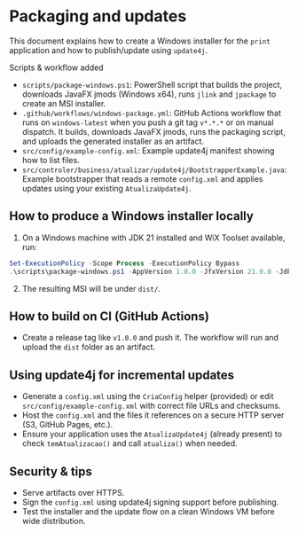 Packaging and updates
=====================

This document explains how to create a Windows installer for the `print` application and how to publish/update using `update4j`.

Scripts & workflow added
- `scripts/package-windows.ps1`: PowerShell script that builds the project, downloads JavaFX jmods (Windows x64), runs `jlink` and `jpackage` to create an MSI installer.
- `.github/workflows/windows-package.yml`: GitHub Actions workflow that runs on `windows-latest` when you push a git tag `v*.*.*` or on manual dispatch. It builds, downloads JavaFX jmods, runs the packaging script, and uploads the generated installer as an artifact.
- `src/config/example-config.xml`: Example update4j manifest showing how to list files.
- `src/controler/business/atualizar/update4j/BootstrapperExample.java`: Example bootstrapper that reads a remote `config.xml` and applies updates using your existing `AtualizaUpdate4j`.

How to produce a Windows installer locally
-----------------------------------------
1. On a Windows machine with JDK 21 installed and WiX Toolset available, run:

```powershell
Set-ExecutionPolicy -Scope Process -ExecutionPolicy Bypass
.\scripts\package-windows.ps1 -AppVersion 1.0.0 -JfxVersion 21.0.0 -JdkPath 'C:\Program Files\Java\jdk-21'
```

2. The resulting MSI will be under `dist/`.

How to build on CI (GitHub Actions)
----------------------------------
- Create a release tag like `v1.0.0` and push it. The workflow will run and upload the `dist` folder as an artifact.

Using update4j for incremental updates
--------------------------------------
- Generate a `config.xml` using the `CriaConfig` helper (provided) or edit `src/config/example-config.xml` with correct file URLs and checksums.
- Host the `config.xml` and the files it references on a secure HTTP server (S3, GitHub Pages, etc.).
- Ensure your application uses the `AtualizaUpdate4j` (already present) to check `temAtualizacao()` and call `atualiza()` when needed.

Security & tips
---------------
- Serve artifacts over HTTPS.
- Sign the `config.xml` using update4j signing support before publishing.
- Test the installer and the update flow on a clean Windows VM before wide distribution.
